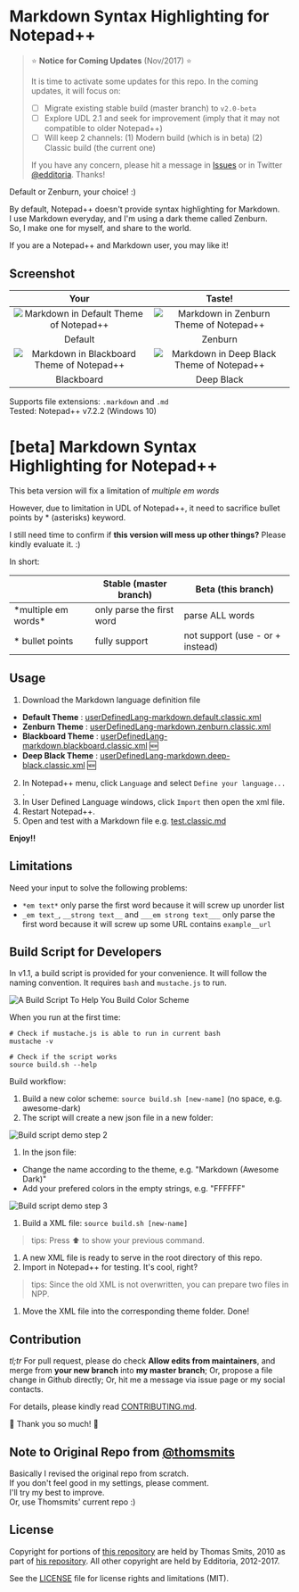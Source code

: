 # Markdown Syntax Highlighting for Notepad++

> :star: **Notice for Coming Updates** (Nov/2017) :star:
>
> It is time to activate some updates for this repo. In the coming updates, it will focus on:
> - [ ] Migrate existing stable build (master branch) to `v2.0-beta`
> - [ ] Explore UDL 2.1 and seek for improvement (imply that it may not compatible to older Notepad++)
> - [ ] Will keep 2 channels: (1) Modern build (which is in beta) (2) Classic build (the current one)
>
> If you have any concern, please hit a message in [Issues](https://github.com/Edditoria/markdown-plus-plus/issues) or in Twitter [@edditoria](https://twitter.com/edditoria).
> Thanks!

Default or Zenburn, your choice! :)

By default, Notepad++ doesn't provide syntax highlighting for Markdown.  
I use Markdown everyday, and I'm using a dark theme called Zenburn.  
So, I make one for myself, and share to the world.

If you are a Notepad++ and Markdown user, you may like it!

## Screenshot

| Your | Taste! |
|:----:|:------:|
| ![Markdown in Default Theme of Notepad++][screen_default] | ![Markdown in Zenburn Theme of Notepad++][screen_zenburn] |
| Default | Zenburn |
| ![Markdown in Blackboard Theme of Notepad++][screen_blackboard] | ![Markdown in Deep Black Theme of Notepad++][screen_deep_black] |
| Blackboard | Deep Black |

Supports file extensions: `.markdown` and `.md`  
Tested: Notepad++ v7.2.2 (Windows 10)

# [beta] Markdown Syntax Highlighting for Notepad++

This beta version will fix a limitation of *multiple em words*

However, due to limitation in UDL of Notepad++, it need to sacrifice bullet points by \* (asterisks) keyword.

I still need time to confirm if **this version will mess up other things?** Please kindly evaluate it. :)

In short:

|   | Stable (master branch) | Beta (this branch) |
|---|---|---|
| \*multiple em words\* | only parse the first word | parse ALL words |
| \* bullet points | fully support | not support (use \- or \+ instead) |

## Usage

1. Download the Markdown language definition file
  - **Default Theme** : [userDefinedLang-markdown.default.classic.xml][default_xml]
  - **Zenburn Theme** : [userDefinedLang-markdown.zenburn.classic.xml][zenburn_xml]
  - **Blackboard Theme** : [userDefinedLang-markdown.blackboard.classic.xml][blackboard_xml] :new:
  - **Deep Black Theme** : [userDefinedLang-markdown.deep-black.classic.xml][deep_black_xml] :new:
2. In Notepad++ menu, click `Language` and select `Define your language...` .
3. In User Defined Language windows, click `Import` then open the xml file.
4. Restart Notepad++.
5. Open and test with a Markdown file e.g. [test.classic.md][test_classic_file]

**Enjoy!!**

## Limitations

Need your input to solve the following problems:

- `*em text*` only parse the first word because it will screw up unorder list
- `_em text_`, `__strong text__` and `___em strong text___` only parse the first word because it will screw up some URL contains `example__url`

## Build Script for Developers

In v1.1, a build script is provided for your convenience. It will follow the naming convention. It requires `bash` and `mustache.js` to run.

![A Build Script To Help You Build Color Scheme][build_screen_1]

When you run at the first time:

```shell
# Check if mustache.js is able to run in current bash
mustache -v

# Check if the script works
source build.sh --help
```

Build workflow:

1. Build a new color scheme: `source build.sh [new-name]` (no space, e.g. awesome-dark)
1. The script will create a new json file in a new folder:

  ![Build script demo step 2][build_screen_2]

1. In the json file:
  - Change the name according to the theme, e.g. "Markdown (Awesome Dark)"
  - Add your prefered colors in the empty strings, e.g. "FFFFFF"

  ![Build script demo step 3][build_screen_3]

1. Build a XML file: `source build.sh [new-name]`

  > tips: Press :arrow_up: to show your previous command.

1. A new XML file is ready to serve in the root directory of this repo.
1. Import in Notepad++ for testing. It's cool, right?

  > tips: Since the old XML is not overwritten, you can prepare two files in NPP.

1. Move the XML file into the corresponding theme folder. Done!

## Contribution

*tl;tr* For pull request, please do check **Allow edits from maintainers**, and merge from **your new branch** into **my master branch**; Or, propose a file change in Github directly; Or, hit me a message via issue page or my social contacts.

For details, please kindly read [CONTRIBUTING.md](CONTRIBUTING.md).

:beer: Thank you so much! :pray:

## Note to Original Repo from [@thomsmits][thomsmits_npp]

Basically I revised the original repo from scratch.  
If you don't feel good in my settings, please comment.  
I'll try my best to improve.  
Or, use Thomsmits' current repo :)

## License

Copyright for portions of [this repository][this_repo] are held by Thomas Smits, 2010 as part of [his repository][thomsmits_npp]. All other copyright are held by Edditoria, 2012-2017.

See the [LICENSE](LICENSE.md) file for license rights and limitations (MIT).


[screen_default]: /theme-default/markdown-plus-plus-default-screenshot.png "Markdown in Default Theme of Notepad++"
[screen_zenburn]: /theme-zenburn/markdown-plus-plus-zenburn-screenshot.png "Markdown in Zenburn Theme of Notepad++"
[screen_blackboard]: /theme-blackboard/markdown-plus-plus-blackboard-screenshot.png "Markdown in Blackboard Theme of Notepad++"
[screen_deep_black]: /theme-deep-black/markdown-plus-plus-deep-black-screenshot.png "Markdown in Deep Black Theme of Notepad++"
[default_xml]: https://raw.githubusercontent.com/Edditoria/markdown-plus-plus/master/theme-default/userDefinedLang-markdown.default.classic.xml
[zenburn_xml]: https://raw.githubusercontent.com/Edditoria/markdown-plus-plus/master/theme-zenburn/userDefinedLang-markdown.zenburn.classic.xml
[blackboard_xml]: https://raw.githubusercontent.com/Edditoria/markdown-plus-plus/master/theme-blackboard/userDefinedLang-markdown.blackboard.classic.xml
[deep_black_xml]: https://raw.githubusercontent.com/Edditoria/markdown-plus-plus/master/theme-deep-black/userDefinedLang-markdown.deep-black.classic.xml

[this_repo]: https://github.com/Edditoria/markdown-plus-plus
[coffeescript]: https://github.com/Edditoria/coffeescript_npp_zenburn
[thomsmits]: https://github.com/thomsmits/markdown_npp
[thomsmits_npp]: https://github.com/thomsmits/markdown_npp
[test_classic_file]: https://raw.githubusercontent.com/Edditoria/markdown-plus-plus/master/test.classic.md

[build_screen_1]: /build/markdown-plus-plus-build-screenshot-1.png "A Build Script To Help You Build Color Scheme"
[build_screen_2]: /build/markdown-plus-plus-build-screenshot-2.png "Build script demo step 2"
[build_screen_3]: /build/markdown-plus-plus-build-screenshot-3.png "Build script demo step 3"
